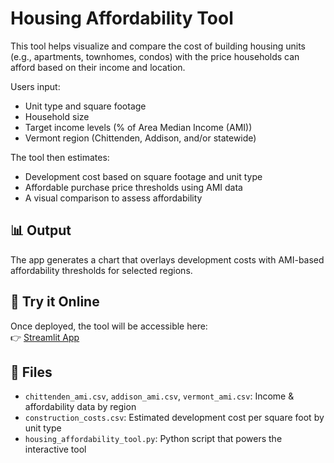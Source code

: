 # Housing Affordability Tool

This tool helps visualize and compare the cost of building housing units 
(e.g., apartments, townhomes, condos) with the price households can afford 
based on their income and location.

Users input:
- Unit type and square footage
- Household size
- Target income levels (% of Area Median Income (AMI))
- Vermont region (Chittenden, Addison, and/or statewide)

The tool then estimates:
- Development cost based on square footage and unit type
- Affordable purchase price thresholds using AMI data
- A visual comparison to assess affordability

## 📊 Output
The app generates a chart that overlays development costs with AMI-based affordability thresholds for selected regions.

## 🔗 Try it Online
Once deployed, the tool will be accessible here:  
👉 [Streamlit App](https://housing-affordability-tool.streamlit.app/)

## 📁 Files
- `chittenden_ami.csv`, `addison_ami.csv`, `vermont_ami.csv`: Income & affordability data by region
- `construction_costs.csv`: Estimated development cost per square foot by unit type
- `housing_affordability_tool.py`: Python script that powers the interactive tool
